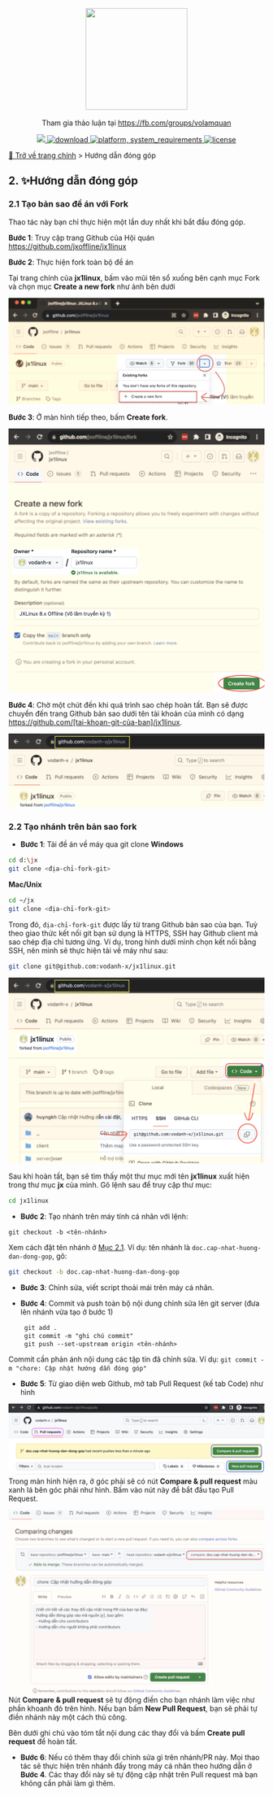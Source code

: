 <p align="center">
	<a href="https://fb.com/groups/volamquan">
		<img width="200" height="200" margin-right="100%" src="https://github.com/jxoffline/jx1linux/raw/main/_/jxoff1.jpg?raw=true">
	</a>
</p>
<p  align="center">Tham gia thảo luận tại <a href="https://fb.com/groups/volamquan">https://fb.com/groups/volamquan</a></p>
<p align="center">
	<a href="https://fb.com/groups/volamquan">
		<img src="https://raw.githubusercontent.com/jxoffline/jx1linux/main/_/love.svg" />
	</a>
	<a href="https://github.com/jxoffline/jx1linux/releases">
 		<img src="https://img.shields.io/badge/download-latest-brightgreen.svg" alt="download">
	</a>
	<a href="https://img.shields.io/badge/platform-win32,win64-cyan">
 		<img src="https://img.shields.io/badge/platform-win32,win64-cyan" alt="platform, system_requirements">
	</a>
	<a href="https://img.shields.io/badge/license-GNU-yellow">
 		<img src="https://img.shields.io/badge/license-GNU-yellow" alt="license">
	</a>
</p>

[🏡 Trở về trang chính](https://github.com/jxoffline/jx1linux/blob/main/README.md) > Hướng dẫn đóng góp


## 2. ✨Hướng dẫn đóng góp

### 2.1 Tạo bản sao đề án với Fork

Thao tác này bạn chỉ thực hiện một lần duy nhất khi bắt đầu đóng góp.

**Bước 1**: Truy cập trang Github của Hội quán https://github.com/jxoffline/jx1linux


**Bước 2**: Thực hiện fork toàn bộ đề án

Tại trang chính của **jx1linux**, bấm vào mũi tên sổ xuống bên cạnh mục Fork và chọn mục **Create a new fork** như ảnh bên dưới

![do-fork](./_/01-start-fork.png)


**Bước 3**: Ở màn hình tiếp theo, bấm **Create fork**.

![create-fork](./_/02-create-fork.png)


**Bước 4**:  Chờ một chút đến khi quá trình sao chép hoàn tất. Bạn sẽ được chuyển đến trang Github bản sao dưới tên tài khoản của mình có dạng  https://github.com/[tai-khoan-git-của-ban]/jx1linux.

![fork-complete](./_/03-fork-done.png)



### 2.2 Tạo nhánh trên bản sao fork

- **Bước 1**: Tải đề án về máy qua git clone
**Windows**
```bash
cd d:\jx
git clone <địa-chỉ-fork-git>
```
**Mac/Unix**
```bash
cd ~/jx
git clone <địa-chỉ-fork-git>
```

Trong đó, `địa-chỉ-fork-git` được lấy từ trang Github bản sao của bạn. Tuỳ theo giao thức kết nối git bạn sử dụng là HTTPS, SSH hay Github client mà sao chép địa chỉ tương ứng. Ví dụ, trong hình dưới mình chọn kết nối bằng SSH, nên mình sẽ thực hiện tải về máy như sau:
```bash
git clone git@github.com:vodanh-x/jx1linux.git
```

![fork-git-clone](./_/04-fork-git-clone.png)

Sau khi hoàn tất, bạn sẽ tìm thấy một thư mục mới tên **jx1linux** xuất hiện trong thư mục **jx** của mình. Gõ lệnh sau để truy cập thư mục:
```bash
cd jx1linux
```


- **Bước 2**: Tạo nhánh trên máy tính cá nhân với lệnh:

```
git checkout -b <tên-nhánh>
```

Xem cách đặt tên nhánh ở [Mục 2.1](https://github.com/jxoffline/jx1linux/blob/main/README.md#21-quy-%C6%B0%E1%BB%9Bc-%C4%91%E1%BA%B7t-t%C3%AAn-nh%C3%A1nh). Ví dụ: tên nhánh là `doc.cap-nhat-huong-dan-dong-gop`, gõ:
```bash
git checkout -b doc.cap-nhat-huong-dan-dong-gop
```


- **Bước 3**: Chỉnh sửa, viết script thoải mái trên máy cá nhân.


- **Bước 4**: Commit và push toàn bộ nội dung chỉnh sửa lên git server (đưa lên nhánh vừa tạo ở bước 1)

  ```
   git add .
   git commit -m "ghi chú commit"
   git push --set-upstream origin <tên-nhánh>
  ```
Commit cần phản ánh nội dung các tập tin đã chỉnh sửa. Ví dụ: `git commit -m "chore: Cập nhật hướng dẫn đóng góp"`


- **Bước 5**: Từ giao diện web Github, mở tab Pull Request (kế tab Code) như hình

![05-create-pr-a](./_/05-create-pr-a.png)
Trong màn hình hiện ra, ở góc phải sẽ có nút **Compare & pull request** màu xanh lá bên góc phải như hình. Bấm vào nút này để bắt đầu tạo Pull Request.

![06-create-pr-b](./_/06-create-pr-b.png)
Nút **Compare & pull request** sẽ tự động điền cho bạn nhánh làm việc như phần khoanh đỏ trên hình. Nếu bạn bấm **New Pull Request**, bạn sẽ phải tự điền nhánh này một cách thủ công.

Bên dưới ghi chú vào tóm tắt nội dung các thay đổi và bấm **Create pull request** để hoàn tất.


- **Bước 6**: Nếu có thêm thay đổi chỉnh sửa gì trên nhánh/PR này. Mọi thao tác sẽ thực hiện trên nhánh đấy trong máy cá nhân theo hướng dẫn ở **Bước 4**. Các thay đổi này sẽ tự động cập nhật trên Pull request mà bạn không cần phải làm gì thêm.


